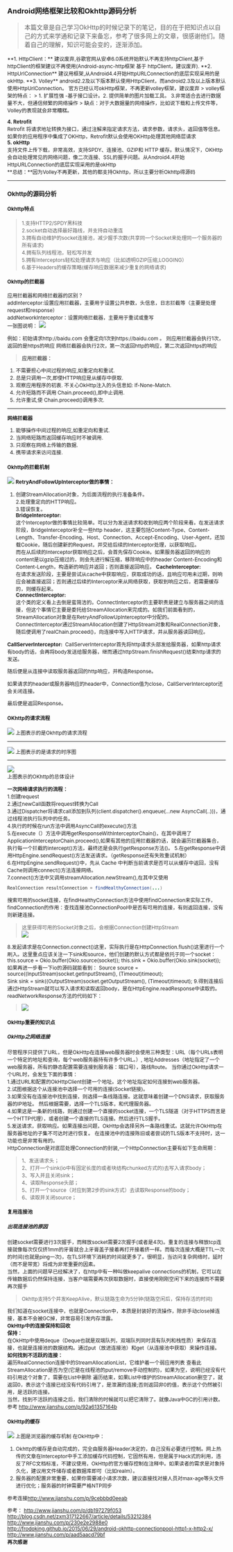 ### Android网络框架比较和Okhttp源码分析
> 本篇文章是自己学习OkHttp的时候记录下的笔记，目的在于把知识点以自己的方式来学通和记录下来备忘，参考了很多网上的文章，很感谢他们。随着自己的理解，知识可能会变的，逐渐添加。

<small>
**1. HttpClient：**    
   建议废弃,谷歌官网从安卓6.0系统开始默认不再支持httpClient,基于httpClient的框架建议不再使用(Android-async-http框架 基于 httpClient，建议废弃).   
 **2. HttpUrlConnection**   
 建议用框架,从Android4.4开始HttpURLConnection的底层实现采用的是okHttp.    
 **3. Volley**  
 android2.2及以下版本默认使用HttpClient，而android2.3及以上版本默认使用HttpUrlConnection。 官方已经认可okHttp框架，不再更新volley框架，建议废弃
> volley框架的特点：
>  1. 扩展性强 -基于接口设计。2. 提供简单的图片加载工具。 3.非常适合去进行数据量不大，但通信频繁的网络操作   
> 缺点：对于大数据量的网络操作，比如说下载和上传文件等，Volley的表现就会非常糟糕。   
  
**4. Retrofit**   
Retrofit 将请求地址转换为接口，通过注解来指定请求方法，请求参数，请求头，返回值等信息。如果你的应用程序中集成了OKHttp，Retrofit默认会使用OKHttp处理其他网络层请求   
**5. okHttp**  
支持文件上传下载，非常高效，支持SPDY、连接池、GZIP和 HTTP 缓存。默认情况下，OKHttp会自动处理常见的网络问题，像二次连接、SSL的握手问题。从Android4.4开始HttpURLConnection的底层实现采用的是okHttp   
**总结：**因为Volley不再更新，其他的都支持Okhttp，所以主要分析Okhttp得源码
****
### Okhttp的源码分析
#### Okhttp特点
> 1.支持HTTP2/SPDY黑科技  
2.socket自动选择最好路线，并支持自动重连   
3.拥有自动维护的socket连接池，减少握手次数(共享同一个Socket来处理同一个服务器的所有请求)   
4.拥有队列线程池，轻松写并发   
5.拥有Interceptors轻松处理请求与响应（比如透明GZIP压缩,LOGGING）    
6.基于Headers的缓存策略(缓存响应数据来减少重复的网络请求)

#### Okhttp的拦截器
应用拦截器和网络拦截器的区别？    
addInterceptor:设置应用拦截器，主要用于设置公共参数，头信息，日志拦截等（主要是处理request和response）    
addNetworkInterceptor：设置网络拦截器，主要用于重试或重写   
一张图说明：
![
](http://upload-images.jianshu.io/upload_images/1458573-76f6b7798a26ec17.png?imageMogr2/auto-orient/strip%7CimageView2/2/w/1240)

例如：初始请求http://baidu.com 会重定向1次到https://baidu.com 。
则应用拦截器会执行1次，返回的是https的响应
网络拦截器会执行2次，第一次返回http的响应，第二次返回https的响应
> **应用拦截器：**  
  1. 不需要担心中间过程的响应,如重定向和重试.  
 2. 总是只调用一次,即使HTTP响应是从缓存中获取.   
 3. 观察应用程序的初衷. 不关心OkHttp注入的头信息如: If-None-Match.    
 4. 允许短路而不调用 Chain.proceed(),即中止调用.    
 5. 允许重试,使 Chain.proceed()调用多次. 
 ****  
**网络拦截器**   
1. 能够操作中间过程的响应,如重定向和重试.   
2. 当网络短路而返回缓存响应时不被调用.   
3. 只观察在网络上传输的数据.    
4. 携带请求来访问连接.




#### Okhttp的拦截机制
![
](http://upload-images.jianshu.io/upload_images/1458573-d7375161cda31f32.png?imageMogr2/auto-orient/strip%7CimageView2/2/w/1240)
**RetryAndFollowUpInterceptor做的事情：**    
1. 创建StreamAllocation对象，为后面流程的执行准备条件。   
2.处理重定向的HTTP响应。    
3.错误恢复。   
**BridgeInterceptor:**  
这个Interceptor做的事情比较简单。可以分为发送请求和收到响应两个阶段来看。在发送请求阶段，BridgeInterceptor补全一些http header，这主要包括Content-Type、Content-Length、Transfer-Encoding、Host、Connection、Accept-Encoding、User-Agent，还加载Cookie，随后创建新的Request，并交给后续的Interceptor处理，以获取响应。   
而在从后续的Interceptor获取响应之后，会首先保存Cookie。如果服务器返回的响应的content是以gzip压缩过的，则会先进行解压缩，移除响应中的header Content-Encoding和Content-Length，构造新的响应并返回；否则直接返回响应。
**CacheInterceptor:**    
在请求发送阶段，主要是尝试从cache中获取响应，获取成功的话，且响应可用未过期，则响应会被直接返回；否则通过后续的Interceptor来从网络获取，获取到响应之后，若需要缓存的，则缓存起来。   
**ConnectInterceptor:**   
这个类的定义看上去倒是蛮简洁的。ConnectInterceptor的主要职责是建立与服务器之间的连接，但这个事情它主要是委托给StreamAllocation来完成的。如我们前面看到的，StreamAllocation对象是在RetryAndFollowUpInterceptor中分配的。   
ConnectInterceptor通过StreamAllocation创建了HttpStream对象和RealConnection对象，随后便调用了realChain.proceed()，向连接中写入HTTP请求，并从服务器读回响应。     

**CallServerInterceptor:**                            CallServerInterceptor首先将http请求头部发给服务器，如果http请求有body的话，会再将body发送给服务器，继而通过httpStream.finishRequest()结束http请求的发送。

随后便是从连接中读取服务器返回的http响应，并构造Response。

如果请求的header或服务器响应的header中，Connection值为close，CallServerInterceptor还会关闭连接。

最后便是返回Response。
#### OKhttp的请求流程
![
](http://upload-images.jianshu.io/upload_images/1458573-79aa905da482f0e9.png?imageMogr2/auto-orient/strip%7CimageView2/2/w/1240)
上图表示的是Okhttp的请求流程
****
![
](http://upload-images.jianshu.io/upload_images/1458573-b48f7b4793267b2d.png?imageMogr2/auto-orient/strip%7CimageView2/2/w/1240)
上图表示的是请求的时序图
****
![
](http://upload-images.jianshu.io/upload_images/1458573-fed46f02396b5bfe.png?imageMogr2/auto-orient/strip%7CimageView2/2/w/1240)   
上图表示的OKhttp的总体设计

**一次网络请求执行的流程：**   
1.创建request   
2.通过newCall函数将request转换为Call  
3.通过Dispatcher将请求call添加到队列(client.dispatcher().enqueue(...new AsyncCall(..)))，通过线程池执行队列中的任务。  
4.执行的时候在run方法中调用AsyncCall的execute()方法  
5.在execute（）方法中调用getResponseWithInterceptorChain()，在其中调用了ApplicationInterceptorChain.proceed(),如果有其他的应用拦截器的话，就会遍历拦截器集合，执行每一个拦截的intercept()方法，最终还是会执行getResponse方法()。
5.在getResponse中调用HttpEngine.sendRequest()方法发送请求。（getResponse还有失败重试机制）  
6.在HttpEngine.sendRequest()中，先从 Cache 中判断当前请求是否可以从缓存中返回，没有Cache则调用connect()方法连接网络。  
7.connect()方法中又调用streamAllocation.newStream(),在其中又使用
```java
RealConnection resultConnection = findHealthyConnection(...)
```
搜索可用的socket连接，在findHealthyConnection方法中使用findConnection来实际工作，findConnection的作用：查找连接池ConnectionPool中是否有可用的连接，有则返回连接，没有则新建连接。
> 这里获得可用的Socket对象之后，会根据Connection创建HttpStream	
![
](http://img.blog.csdn.net/20161117224123754)

8.发起请求是在Connection.connect()这里，实际执行是在HttpConnection.flush()这里进行一个刷入。这里重点应该关注一下sink和source，他们创建的默认方式都是依托于同一个socket：
this.source = Okio.buffer(Okio.source(socket));
this.sink = Okio.buffer(Okio.sink(socket));
如果再进一步看一下io的源码就能看到：
Source source = source((InputStream)socket.getInputStream(), (Timeout)timeout);  
Sink sink = sink((OutputStream)socket.getOutputStream(), (Timeout)timeout);
9.得到连接后通过HttpStream就可以写入请求和读取返回body，是在HttpEngine.readResponse中读取的。readNetworkResponse方法的代码如下：
> ![
](http://img.blog.csdn.net/20161118115127484)

#### OkHttp重要的知识点
##### OkHttp之网络连接
尽管程序只提供了URL，但是OkHttp在连接web服务器时会使用三种类型：URL（每个URLs表明一个特定的地址和查询，每个web服务器持有许多个URL。）, 地址Addresses（地址指定了一个web服务器，所有的静态配置需要连接到服务器：端口号），路线Route。
当你通过OkHttp请求一个URL时，会发生下面的事情：  
   1.通过URL和配置的OkHttpClient创建一个地址。这个地址指定如何连接到web服务器。  
   2.试图根据这个从连接池中选择一个可用的连接(Socket链接)。  
   3.如果没有在连接池中找到连接，则选择一条线路连接。这就意味着创建一个DNS请求，获取服务器的IP地址。 然后根据需要，选择一个TLS版本，和代理服务器。   
   4.如果这是一条新的线路，则通过创建一个直接的socket连接，一个TLS隧道（对于HTTPS而言是一个HTTP代理），或者创建一个直接的TLS连接。然后进行TLS握手。   
   5.发送请求，获取响应。如果连接出问题，OkHttp会选择另外一条路线重试。这就允许OkHttp在服务器地址的子集不可达时进行恢复。 在连接池中的连接陈旧或者尝试的TLS版本不支持时，这一功能也是非常有用的。  
   HttpConnection是对底层处理Connection的封装,一个HttpConnection主要有如下生命周期：
> 1、发送请求头；  
2、打开一个sink(io中有固定长度的或者块结构chunked方式的)去写入请求body；  
3、写入并且关闭sink；  
4、读取Response头部；  
5、打开一个source（对应到第2步的sink方式）去读取Response的body；  
6、读取并关闭source；  

#### 复用连接池
##### 出现连接池的原因
创建socket需要进行3次握手，而释放socket需要2次握手(或者是4次)。重复的连接与释放tcp连接就像每次仅仅挤1mm的牙膏就合上牙膏盖子接着再打开接着挤一样。而每次连接大概是TTL一次的时间(也就是ping一次)，在TLS环境下消耗的时间就更多了。很明显，当访问复杂网络时，延时（而不是带宽）将成为非常重要的因素。  
当然，上面的问题早已经解决了，在http中有一种叫做keepalive connections的机制，它可以在传输数据后仍然保持连接，当客户端需要再次获取数据时，直接使用刚刚空闲下来的连接而不需要再次握手
> Okhttp支持5个并发KeepAlive，默认链路生命为5分钟(链路空闲后，保持存活的时间)

我们知道在socket连接中，也就是Connection中，本质是封装好的流操作，除非手动close掉连接，基本不会被GC掉，非常容易引发内存泄露。  
**OkHttp中的连接保持和回收**  
**保持：**   
在OkHttp中使用deque（Deque也就是双端队列，双端队列同时具有队列和栈性质）来保存连接，也就是连接池的数据结构。通过put（放进连接池）和get（从连接池中获取）来操作连接。   
**如何找到不活跃的连接：**  
遍历RealConnection连接中的StreamAllocationList，它维护着一个弱应用列表
查看此StreamAllocation是否为空(它是在线程池的put/remove手动控制的)，如果为空，说明已经没有代码引用这个对象了，需要在List中删除
遍历结束，如果List中维护的StreamAllocation删空了，就返回0，表示这个连接已经没有代码引用了，是泄漏的连接;否则返回非0的值，表示这个仍然被引用，是活跃的连接。  
当然，找到不活跃的连接之后，我们清除的时候就可以把它清除了。就像Java中GC的引用计数。  
参考 <a>http://www.jianshu.com/p/92a61357164b</a>

#### OkHttp的缓存
![
](http://upload-images.jianshu.io/upload_images/98641-4bd320d4e34af60a.png?imageMogr2/auto-orient/strip%7CimageView2/2/w/1240)
上图是浏览器的缓存机制
在OkHttp中：  
1. Okhttp的缓存是自动完成的，完全由服务器Header决定的，自己没有必要进行控制。网上热传的文章在Interceptor中手工添加缓存代码控制，它固然有用，但是属于Hack式的利用，违反了RFC文档标准，不建议使用，OkHttp的官方缓存控制在注释中。如果读者的需求是对象持久化，建议用文件储存或者数据库即可（比如realm）。  
2. 服务器的配置非常重要，如果你需要减小请求次数，建议直接找对接人员对max-age等头文件进行优化；服务器的时钟需要严格NTP同步  

参考连接<a>http://www.jianshu.com/p/9cebbbd0eeab</a>

参考：
<a>http://www.jianshu.com/p/db197279f053</a>  
<a>http://blog.csdn.net/zxm317122667/article/details/53212384</a>  
<a>http://www.jianshu.com/p/230e2e2988e0</a>  
<a>http://frodoking.github.io/2015/06/29/android-okhttp-connectionpool-http1-x-http2-x/</a>
<a>http://www.jianshu.com/p/aad5aacd79bf</a>  
**再次感谢**






